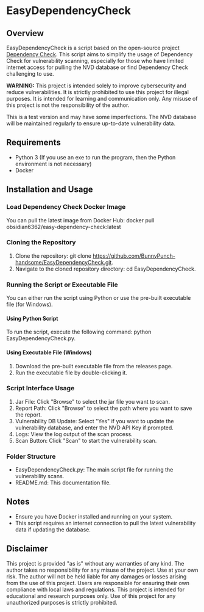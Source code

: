 
# EasyDependencyCheck

## Overview

EasyDependencyCheck is a script based on the open-source project [Dependency Check](https://github.com/jeremylong/DependencyCheck). This script aims to simplify the usage of Dependency Check for vulnerability scanning, especially for those who have limited internet access for pulling the NVD database or find Dependency Check challenging to use.

**WARNING:** This project is intended solely to improve cybersecurity and reduce vulnerabilities. It is strictly prohibited to use this project for illegal purposes. It is intended for learning and communication only. Any misuse of this project is not the responsibility of the author.

This is a test version and may have some imperfections. The NVD database will be maintained regularly to ensure up-to-date vulnerability data.

## Requirements

- Python 3  (If you use an exe to run the program, then the Python environment is not necessary)
- Docker

## Installation and Usage

### Load Dependency Check Docker Image

You can pull the latest image from Docker Hub: docker pull obsidian6362/easy-dependency-check:latest

### Cloning the Repository

1. Clone the repository: git clone https://github.com/BunnyPunch-handsome/EasyDependencyCheck.git.
2. Navigate to the cloned repository directory: cd EasyDependencyCheck.

### Running the Script or Executable File

You can either run the script using Python or use the pre-built executable file (for Windows).

#### Using Python Script

To run the script, execute the following command: python EasyDependencyCheck.py.

#### Using Executable File (Windows)

1. Download the pre-built executable file from the releases page.
2. Run the executable file by double-clicking it.

### Script Interface Usage

1. Jar File: Click "Browse" to select the jar file you want to scan.
2. Report Path: Click "Browse" to select the path where you want to save the report.
3. Vulnerability DB Update: Select "Yes" if you want to update the vulnerability database, and enter the NVD API Key if prompted.
4. Logs: View the log output of the scan process.
5. Scan Button: Click "Scan" to start the vulnerability scan.

### Folder Structure

- EasyDependencyCheck.py: The main script file for running the vulnerability scans.
- README.md: This documentation file.

## Notes

- Ensure you have Docker installed and running on your system.
- This script requires an internet connection to pull the latest vulnerability data if updating the database.

## Disclaimer

This project is provided "as is" without any warranties of any kind. The author takes no responsibility for any misuse of the project. Use at your own risk. The author will not be held liable for any damages or losses arising from the use of this project. Users are responsible for ensuring their own compliance with local laws and regulations. This project is intended for educational and research purposes only. Use of this project for any unauthorized purposes is strictly prohibited.
